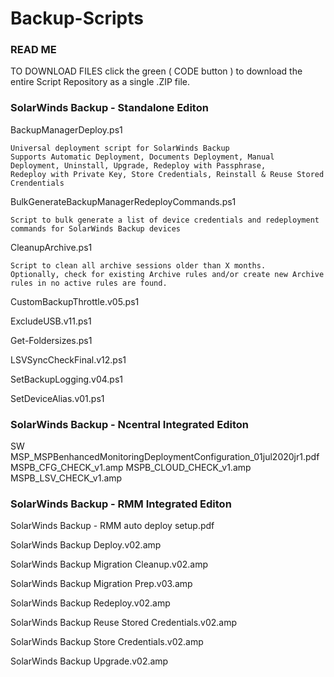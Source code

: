 # Backup-Scripts
### READ ME ####

TO DOWNLOAD FILES click the green ( CODE button ) to download the entire Script Repository as a single .ZIP file.

### SolarWinds Backup - Standalone Editon ###

BackupManagerDeploy.ps1 

	Universal deployment script for SolarWinds Backup
	Supports Automatic Deployment, Documents Deployment, Manual Deployment, Uninstall, Upgrade, Redeploy with Passphrase,
	Redeploy with Private Key, Store Credentials, Reinstall & Reuse Stored Crendentials

BulkGenerateBackupManagerRedeployCommands.ps1

	Script to bulk generate a list of device credentials and redeployment commands for SolarWinds Backup devices

CleanupArchive.ps1

	Script to clean all archive sessions older than X months. 
	Optionally, check for existing Archive rules and/or create new Archive rules in no active rules are found. 

CustomBackupThrottle.v05.ps1

ExcludeUSB.v11.ps1

Get-Foldersizes.ps1

LSVSyncCheckFinal.v12.ps1

SetBackupLogging.v04.ps1

SetDeviceAlias.v01.ps1


### SolarWinds Backup - Ncentral Integrated Editon ###

SW MSP_MSPBenhancedMonitoringDeploymentConfiguration_01jul2020jr1.pdf
MSPB_CFG_CHECK_v1.amp
MSPB_CLOUD_CHECK_v1.amp
MSPB_LSV_CHECK_v1.amp





### SolarWinds Backup - RMM Integrated Editon ###

SolarWinds Backup - RMM auto deploy setup.pdf

SolarWinds Backup Deploy.v02.amp

SolarWinds Backup Migration Cleanup.v02.amp

SolarWinds Backup Migration Prep.v03.amp

SolarWinds Backup Redeploy.v02.amp

SolarWinds Backup Reuse Stored Credentials.v02.amp

SolarWinds Backup Store Credentials.v02.amp

SolarWinds Backup Upgrade.v02.amp
